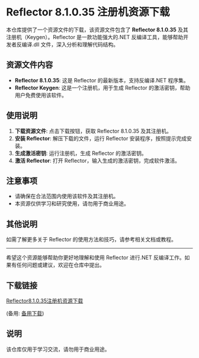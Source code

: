 # Reflector 8.1.0.35 注册机资源下载

本仓库提供了一个资源文件的下载，该资源文件包含了 **Reflector 8.1.0.35** 及其注册机（Keygen）。Reflector 是一款功能强大的.NET 反编译工具，能够帮助开发者反编译.dll 文件，深入分析和理解代码结构。

## 资源文件内容

- **Reflector 8.1.0.35**: 这是 Reflector 的最新版本，支持反编译.NET 程序集。
- **Reflector Keygen**: 这是一个注册机，用于生成 Reflector 的激活密钥，帮助用户免费使用该软件。

## 使用说明

1. **下载资源文件**: 点击下载按钮，获取 Reflector 8.1.0.35 及其注册机。
2. **安装 Reflector**: 解压下载的文件，运行 Reflector 安装程序，按照提示完成安装。
3. **生成激活密钥**: 运行注册机，生成 Reflector 的激活密钥。
4. **激活 Reflector**: 打开 Reflector，输入生成的激活密钥，完成软件激活。

## 注意事项

- 请确保在合法范围内使用该软件及其注册机。
- 本资源仅供学习和研究使用，请勿用于商业用途。

## 其他说明

如需了解更多关于 Reflector 的使用方法和技巧，请参考相关文档或教程。

---

希望这个资源能够帮助你更好地理解和使用 Reflector 进行.NET 反编译工作。如果有任何问题或建议，欢迎在仓库中提出。

## 下载链接
[Reflector8.1.0.35注册机资源下载](https://pan.quark.cn/s/dad62aae786f) 

(备用: [备用下载](https://pan.baidu.com/s/1vhpo2Nbm_ht1mzuOvXMONQ?pwd=1234))

## 说明

该仓库仅用于学习交流，请勿用于商业用途。
